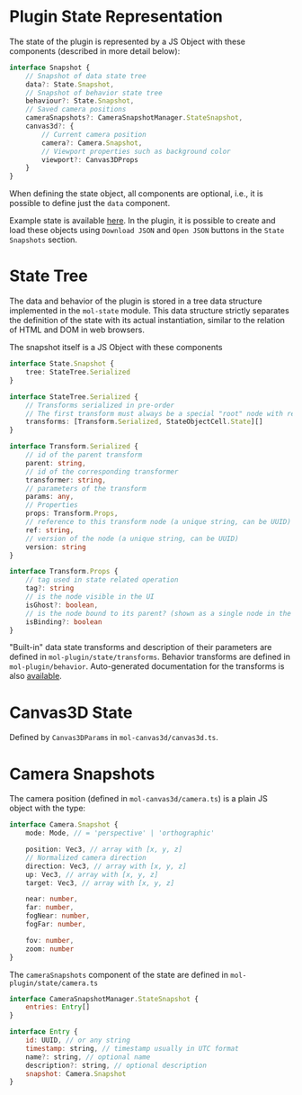 # Plugin State Representation

The state of the plugin is represented by a JS Object with these components (described in more detail below):

```ts
interface Snapshot {
    // Snapshot of data state tree
    data?: State.Snapshot,
    // Snapshot of behavior state tree
    behaviour?: State.Snapshot,
    // Saved camera positions
    cameraSnapshots?: CameraSnapshotManager.StateSnapshot,
    canvas3d?: {
        // Current camera position
        camera?: Camera.Snapshot,
        // Viewport properties such as background color
        viewport?: Canvas3DProps
    }
}
```

When defining the state object, all components are optional, i.e., it is possible to define just the ``data`` component.

Example state is available [here](example-state.json). In the plugin, it is possible to create and load these objects using ``Download JSON`` 
and ``Open JSON`` buttons in the ``State Snapshots`` section.

# State Tree

The data and behavior of the plugin is stored in a tree data structure implemented in the ``mol-state`` module. This data structure 
strictly separates the definition of the state with its actual instantiation, similar to the relation of HTML and DOM in web browsers.

The snapshot itself is a JS Object with these components

```ts
interface State.Snapshot {
    tree: StateTree.Serialized
}

interface StateTree.Serialized {
    // Transforms serialized in pre-order
    // The first transform must always be a special "root" node with ref: '-=root=-'
    transforms: [Transform.Serialized, StateObjectCell.State][]
}

interface Transform.Serialized {
    // id of the parent transform
    parent: string,
    // id of the corresponding transformer
    transformer: string,
    // parameters of the transform
    params: any,
    // Properties
    props: Transform.Props,
    // reference to this transform node (a unique string, can be UUID)
    ref: string,
    // version of the node (a unique string, can be UUID)
    version: string
}

interface Transform.Props {
    // tag used in state related operation
    tag?: string
    // is the node visible in the UI
    isGhost?: boolean,
    // is the node bound to its parent? (shown as a single node in the UI)
    isBinding?: boolean
}
```

"Built-in" data state transforms and description of their parameters are defined in ``mol-plugin/state/transforms``. Behavior transforms are defined in ``mol-plugin/behavior``. Auto-generated documentation for the transforms is also [available](transforms.md).

# Canvas3D State

Defined by ``Canvas3DParams`` in ``mol-canvas3d/canvas3d.ts``.

# Camera Snapshots

The camera position (defined in ``mol-canvas3d/camera.ts``) is a plain JS object with the type:

```ts
interface Camera.Snapshot {
    mode: Mode, // = 'perspective' | 'orthographic'

    position: Vec3, // array with [x, y, z]
    // Normalized camera direction
    direction: Vec3, // array with [x, y, z]
    up: Vec3, // array with [x, y, z]
    target: Vec3, // array with [x, y, z]

    near: number,
    far: number,
    fogNear: number,
    fogFar: number,

    fov: number,
    zoom: number
}
```

The ``cameraSnapshots`` component of the state are defined in ``mol-plugin/state/camera.ts``

```js
interface CameraSnapshotManager.StateSnapshot {
    entries: Entry[]
}

interface Entry {
    id: UUID, // or any string
    timestamp: string, // timestamp usually in UTC format
    name?: string, // optional name
    description?: string, // optional description
    snapshot: Camera.Snapshot
}
```